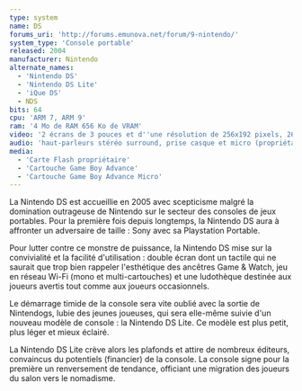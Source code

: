 ```yaml
---
type: system
name: DS
forums_uri: 'http://forums.emunova.net/forum/9-nintendo/'
system_type: 'Console portable'
released: 2004
manufacturer: Nintendo
alternate_names:
  - 'Nintendo DS'
  - 'Nintendo DS Lite'
  - 'iQue DS'
  - NDS
bits: 64
cpu: 'ARM 7, ARM 9'
ram: '4 Mo de RAM 656 Ko de VRAM'
video: '2 écrans de 3 pouces et d''une résolution de 256x192 pixels, 262 000 couleurs'
audio: 'haut-parleurs stéréo surround, prise casque et micro (propriétaire)'
media:
  - 'Carte Flash propriétaire'
  - 'Cartouche Game Boy Advance'
  - 'Cartouche Game Boy Advance Micro'
---
```

La Nintendo DS est accueillie en 2005 avec scepticisme malgré la domination outrageuse de Nintendo sur le secteur des consoles de jeux portables. Pour la première fois depuis longtemps, la Nintendo DS aura à affronter un adversaire de taille : Sony avec sa Playstation Portable.

Pour lutter contre ce monstre de puissance, la Nintendo DS mise sur la convivialité et la facilité d'utilisation : double écran dont un tactile qui ne saurait que trop bien rappeler l'esthétique des ancêtres Game & Watch, jeu en réseau Wi-Fi (mono et multi-cartouches) et une ludothèque destinée aux joueurs avertis tout comme aux joueurs occasionnels.

Le démarrage timide de la console sera vite oublié avec la sortie de Nintendogs, lubie des jeunes joueuses, qui sera elle-même suivie d'un nouveau modèle de console : la Nintendo DS Lite. Ce modèle est plus petit, plus léger et mieux éclairé.

La Nintendo DS Lite crève alors les plafonds et attire de nombreux éditeurs, convaincus du potentiels (financier) de la console. La console signe pour la première un renversement de tendance, officiant une migration des joueurs du salon vers le nomadisme.